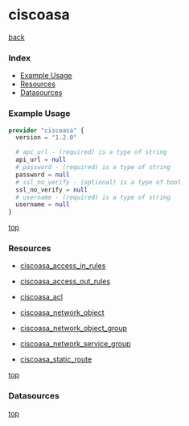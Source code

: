 # ciscoasa

[back](../)

### Index

- [Example Usage](#example-usage)
- [Resources](#resources)
- [Datasources](#datasources)

### Example Usage

```terraform
provider "ciscoasa" {
  version = "1.2.0"

  # api_url - (required) is a type of string
  api_url = null
  # password - (required) is a type of string
  password = null
  # ssl_no_verify - (optional) is a type of bool
  ssl_no_verify = null
  # username - (required) is a type of string
  username = null
}
```

[top](#index)

### Resources


- [ciscoasa_access_in_rules](./r/ciscoasa_access_in_rules.md)

- [ciscoasa_access_out_rules](./r/ciscoasa_access_out_rules.md)

- [ciscoasa_acl](./r/ciscoasa_acl.md)

- [ciscoasa_network_object](./r/ciscoasa_network_object.md)

- [ciscoasa_network_object_group](./r/ciscoasa_network_object_group.md)

- [ciscoasa_network_service_group](./r/ciscoasa_network_service_group.md)

- [ciscoasa_static_route](./r/ciscoasa_static_route.md)


[top](#index)

### Datasources



[top](#index)